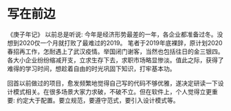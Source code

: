 # 写在前边

《庚子年记》 以前总是听说: 今年是经济形势最差的一年，各企业都准备过冬。没想到2020仅一个月就打败了最难过的2019。 笔者于2019年底裸辞，原计划2020春招再工作，怎耐遇上了武汉疫情。举国闭门谢客，当然也包括往日的金三银四。各大小企业纷纷缩减开支，立求生存下去，求职市场略显惨淡。值此之际，获得了难得的学习时间，想趁着自由的时光巩固下知识，打牢基本功。

回首以前做过的项目，愈发频繁地觉得自己写的代码不够优雅，遂决定研读一下设计模式相关。在很多场景大家力求破，不破不立。但在软件上，个人觉得立更重要: 约定大于配置。要立规范，要遵守范式，要引入设计模式等。

